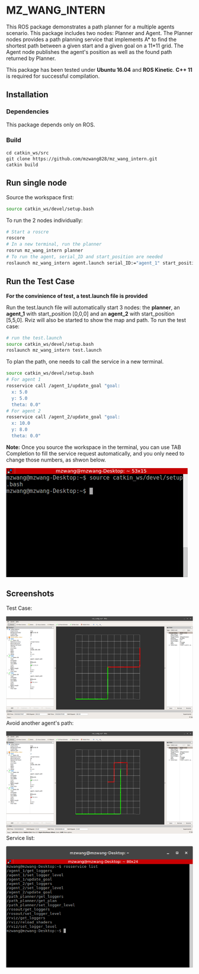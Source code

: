 # MZ_WANG_INTERN

This ROS package demonstrates a path planner for a multiple agents scenario. This package includes two nodes: Planner and Agent. The Planner nodes provides a path planning service that implements A* to find the shortest path between a given start and a given goal on a 11*11 grid. The Agent node publishes the agent's position as well as the found path returned by Planner.

This package has been tested under **Ubuntu 16.04** and **ROS Kinetic**. **C++ 11** is required for successful compilation. 

## Installation
### Dependencies
This package depends only on ROS.
### Build
```
cd catkin_ws/src
git clone https://github.com/mzwang828/mz_wang_intern.git
catkin build
```

## Run single node
Source the workspace first:

```bash
source catkin_ws/devel/setup.bash
```

To run the 2 nodes individually:

```bash
# Start a roscre
roscore
# In a new terminal, run the planner
rosrun mz_wang_intern planner
# To run the agent, serial_ID and start_position are needed
roslaunch mz_wang_intern agent.launch serial_ID:="agent_1" start_position:=[0,0,0]
```
## Run the Test Case
**For the convinience of test, a **test.launch** file is provided** 

Run the test.launch file will automatically start 3 nodes: the **planner**, an **agent_1** with start_position [0,0,0] and an **agent_2** with start_position [5,5,0]. Rviz will also be started to show the map and path. To run the test case:

```bash
# run the test.launch
source catkin_ws/devel/setup.bash
roslaunch mz_wang_intern test.launch
```
To plan the path, one needs to call the service in a new terminal. 

```bash
source catkin_ws/devel/setup.bash
# For agent 1
rosservice call /agent_1/update_goal "goal:
  x: 5.0
  y: 5.0
  theta: 0.0"
# For agent 2
rosservice call /agent_2/update_goal "goal:
  x: 10.0
  y: 8.0
  theta: 0.0"
```
**Note:** Once you source the workspace in the terminal, you can use TAB Completion to fill the service request automatically, and you only need to change those numbers, as shwon below.

<img src="images/gif1.gif">

## Screenshots
Test Case:

![TestCase](images/screenshot1.png "Test Case Result")
Avoid another agent's path:

![avoid](images/screenshot2.png "Avoid another agent's path")
Service list:

![service](images/screenshot3.png "Service list")
